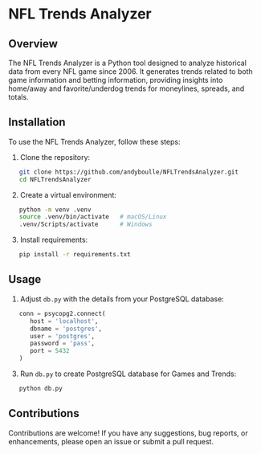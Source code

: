 # NFL Trends Analyzer

## Overview

The NFL Trends Analyzer is a Python tool designed to analyze historical data from every NFL game since 2006. It generates trends related to both game information and betting information, providing insights into home/away and favorite/underdog trends for moneylines, spreads, and totals.

## Installation

To use the NFL Trends Analyzer, follow these steps:

1. Clone the repository:
```bash
   git clone https://github.com/andyboulle/NFLTrendsAnalyzer.git
   cd NFLTrendsAnalyzer
```
2. Create a virtual environment:
```bash
   python -m venv .venv
   source .venv/bin/activate   # macOS/Linux
   .venv/Scripts/activate      # Windows
``` 
3. Install requirements:
```bash
   pip install -r requirements.txt
```
## Usage
1. Adjust `db.py` with the details from your PostgreSQL database:
```python
   conn = psycopg2.connect(
      host = 'localhost',
      dbname = 'postgres',
      user = 'postgres',
      password = 'pass',
      port = 5432
   )
```
3. Run `db.py` to create PostgreSQL database for Games and Trends:
```bash
   python db.py
```

## Contributions

Contributions are welcome! If you have any suggestions, bug reports, or enhancements, please open an issue or submit a pull request.
